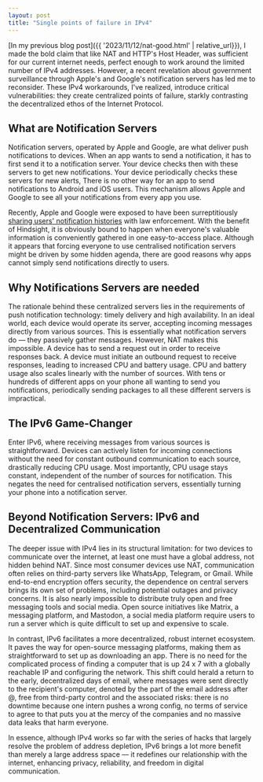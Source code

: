 ```yaml
---
layout: post
title: "Single points of failure in IPv4"
---
```


[In my previous blog post]({{ '2023/11/12/nat-good.html' | relative_url}}), I made the bold claim that like NAT and HTTP's Host Header, was sufficient for our current internet needs, perfect enough to work around the limited number of IPv4 addresses. However, a recent revelation about government surveillance through Apple's and Google's notification servers has led me to reconsider. These IPv4 workarounds, I've realized, introduce critical vulnerabilities: they create centralized points of failure, starkly contrasting the decentralized ethos of the Internet Protocol.

## What are Notification Servers

Notification servers, operated by Apple and Google, are what deliver push notifications to devices. When an app wants to send a notification, it has to first send it to a notification server. Your device checks then with these servers to get new notifications. Your device periodically checks these servers for new alerts, There is no other way for an app to send notifications to Android and iOS users. This mechanism allows Apple and Google to see all your notifications from every app you use.

Recently, Apple and Google were exposed to have been surreptitiously [sharing users' notification histories](https://www.reuters.com/technology/cybersecurity/governments-spying-apple-google-users-through-push-notifications-us-senator-2023-12-06/) with law enforcement. With the benefit of Hindsight, it is obviously bound to happen when everyone's valuable information is conveniently gathered in one easy-to-access place. Although it appears that forcing everyone to use centralised notification servers might be driven by some hidden agenda, there are good reasons why apps cannot simply send notifications directly to users.

## Why Notifications Servers are needed

The rationale behind these centralized servers lies in the requirements of push notification technology: timely delivery and high availability. In an ideal world, each device would operate its server, accepting incoming messages directly from various sources. This is essentially what notification servers do — they passively gather messages. However, NAT makes this impossible. A device has to send a request out in order to receive responses back. A device must initiate an outbound request to receive responses, leading to increased CPU and battery usage. CPU and battery usage also scales linearly with the number of sources. With tens or hundreds of different apps on your phone all wanting to send you notifications, periodically sending packages to all these different servers is impractical.

## The IPv6 Game-Changer

Enter IPv6, where receiving messages from various sources is straightforward. Devices can actively listen for incoming connections without the need for constant outbound communication to each source, drastically reducing CPU usage. Most importantly, CPU usage stays constant, independent of the number of sources for notification. This negates the need for centralised notification servers, essentially turning your phone into a notification server.

## Beyond Notification Servers: IPv6 and Decentralized Communication

The deeper issue with IPv4 lies in its structural limitation: for two devices to communicate over the internet, at least one must have a global address, not hidden behind NAT. Since most consumer devices use NAT, communication often relies on third-party servers like WhatsApp, Telegram, or Gmail. While end-to-end encryption offers security, the dependence on central servers brings its own set of problems, including potential outages and privacy concerns. It is also nearly impossible to distribute truly open and free messaging tools and social media. Open source initiatives like Matrix, a messaging platform, and Mastodon, a social media platform require users to run a server which is quite difficult to set up and expensive to scale.

In contrast, IPv6 facilitates a more decentralized, robust internet ecosystem. It paves the way for open-source messaging platforms, making them as straightforward to set up as downloading an app. There is no need for the complicated process of finding a computer that is up 24 x 7 with a globally reachable IP and configuring the network. This shift could herald a return to the early, decentralized days of email, where messages were sent directly to the recipient's computer, denoted by the part of the email address after @, free from third-party control and the associated risks: there is no downtime because one intern pushes a wrong config, no terms of service to agree to that puts you at the mercy of the companies and no massive data leaks that harm everyone.

In essence, although IPv4 works so far with the series of hacks that largely resolve the problem of address depletion, IPv6 brings a lot more benefit than merely a large address space — it redefines our relationship with the internet, enhancing privacy, reliability, and freedom in digital communication.
